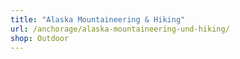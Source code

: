 ```yaml
---
title: "Alaska Mountaineering & Hiking"
url: /anchorage/alaska-mountaineering-und-hiking/
shop: Outdoor
---
```


